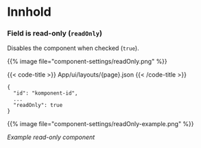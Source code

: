 # Innhold

<!-- begin intro -->
### Field is read-only (`readOnly`)
Disables the component when checked (`true`).
<!-- end intro -->


<!-- begin asd -->

{{% image file="component-settings/readOnly.png" %}}

<!-- end asd -->


<!-- begin code -->

{{< code-title >}}
App/ui/layouts/{page}.json
{{< /code-title >}}

```json{hl_lines="4"}
{
  "id": "komponent-id",
  ...
  "readOnly": true
}
```

<!-- end code -->


<!-- begin more -->

{{% image file="component-settings/readOnly-example.png" %}}

*Example read-only component*
<!-- end more -->